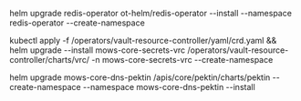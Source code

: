 
helm upgrade redis-operator ot-helm/redis-operator --install --namespace redis-operator --create-namespace


kubectl apply -f /operators/vault-resource-controller/yaml/crd.yaml && helm upgrade --install mows-core-secrets-vrc /operators/vault-resource-controller/charts/vrc/ -n mows-core-secrets-vrc --create-namespace

helm upgrade mows-core-dns-pektin /apis/core/pektin/charts/pektin --create-namespace --namespace mows-core-dns-pektin --install